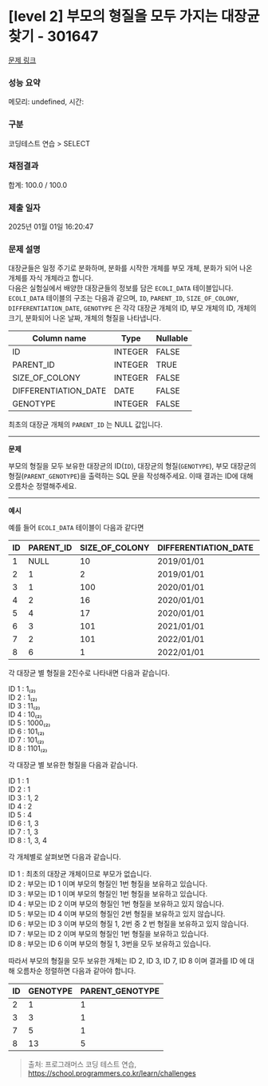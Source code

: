 # \[level 2] 부모의 형질을 모두 가지는 대장균 찾기 - 301647

[문제 링크](https://school.programmers.co.kr/learn/courses/30/lessons/301647)

### 성능 요약

메모리: undefined, 시간:

### 구분

코딩테스트 연습 > SELECT

### 채점결과

합계: 100.0 / 100.0

### 제출 일자

2025년 01월 01일 16:20:47

### 문제 설명

대장균들은 일정 주기로 분화하며, 분화를 시작한 개체를 부모 개체, 분화가 되어 나온 개체를 자식 개체라고 합니다.\
다음은 실험실에서 배양한 대장균들의 정보를 담은 `ECOLI_DATA` 테이블입니다. `ECOLI_DATA` 테이블의 구조는 다음과 같으며, `ID`, `PARENT_ID`, `SIZE_OF_COLONY`, `DIFFERENTIATION_DATE`, `GENOTYPE` 은 각각 대장균 개체의 ID, 부모 개체의 ID, 개체의 크기, 분화되어 나온 날짜, 개체의 형질을 나타냅니다.

| Column name           | Type    | Nullable |
| --------------------- | ------- | -------- |
| ID                    | INTEGER | FALSE    |
| PARENT\_ID            | INTEGER | TRUE     |
| SIZE\_OF\_COLONY      | INTEGER | FALSE    |
| DIFFERENTIATION\_DATE | DATE    | FALSE    |
| GENOTYPE              | INTEGER | FALSE    |

최초의 대장균 개체의 `PARENT_ID` 는 NULL 값입니다.

***

**문제**

부모의 형질을 모두 보유한 대장균의 ID(`ID`), 대장균의 형질(`GENOTYPE`), 부모 대장균의 형질(`PARENT_GENOTYPE`)을 출력하는 SQL 문을 작성해주세요. 이때 결과는 ID에 대해 오름차순 정렬해주세요.

***

**예시**

예를 들어 `ECOLI_DATA` 테이블이 다음과 같다면

| ID | PARENT\_ID | SIZE\_OF\_COLONY | DIFFERENTIATION\_DATE | GENOTYPE |
| -- | ---------- | ---------------- | --------------------- | -------- |
| 1  | NULL       | 10               | 2019/01/01            | 1        |
| 2  | 1          | 2                | 2019/01/01            | 1        |
| 3  | 1          | 100              | 2020/01/01            | 3        |
| 4  | 2          | 16               | 2020/01/01            | 2        |
| 5  | 4          | 17               | 2020/01/01            | 8        |
| 6  | 3          | 101              | 2021/01/01            | 5        |
| 7  | 2          | 101              | 2022/01/01            | 5        |
| 8  | 6          | 1                | 2022/01/01            | 13       |

각 대장균 별 형질을 2진수로 나타내면 다음과 같습니다.

ID 1 : 1₍₂₎\
ID 2 : 1₍₂₎\
ID 3 : 11₍₂₎\
ID 4 : 10₍₂₎\
ID 5 : 1000₍₂₎\
ID 6 : 101₍₂₎\
ID 7 : 101₍₂₎\
ID 8 : 1101₍₂₎

각 대장균 별 보유한 형질을 다음과 같습니다.

ID 1 : 1\
ID 2 : 1\
ID 3 : 1, 2\
ID 4 : 2\
ID 5 : 4\
ID 6 : 1, 3\
ID 7 : 1, 3\
ID 8 : 1, 3, 4

각 개체별로 살펴보면 다음과 같습니다.

ID 1 : 최초의 대장균 개체이므로 부모가 없습니다.\
ID 2 : 부모는 ID 1 이며 부모의 형질인 1번 형질을 보유하고 있습니다.\
ID 3 : 부모는 ID 1 이며 부모의 형질인 1번 형질을 보유하고 있습니다.\
ID 4 : 부모는 ID 2 이며 부모의 형질인 1번 형질을 보유하고 있지 않습니다.\
ID 5 : 부모는 ID 4 이며 부모의 형질인 2번 형질을 보유하고 있지 않습니다.\
ID 6 : 부모는 ID 3 이며 부모의 형질 1, 2번 중 2 번 형질을 보유하고 있지 않습니다.\
ID 7 : 부모는 ID 2 이며 부모의 형질인 1번 형질을 보유하고 있습니다.\
ID 8 : 부모는 ID 6 이며 부모의 형질 1, 3번을 모두 보유하고 있습니다.

따라서 부모의 형질을 모두 보유한 개체는 ID 2, ID 3, ID 7, ID 8 이며 결과를 ID 에 대해 오름차순 정렬하면 다음과 같아야 합니다.

| ID | GENOTYPE | PARENT\_GENOTYPE |
| -- | -------- | ---------------- |
| 2  | 1        | 1                |
| 3  | 3        | 1                |
| 7  | 5        | 1                |
| 8  | 13       | 5                |

> 출처: 프로그래머스 코딩 테스트 연습, https://school.programmers.co.kr/learn/challenges
